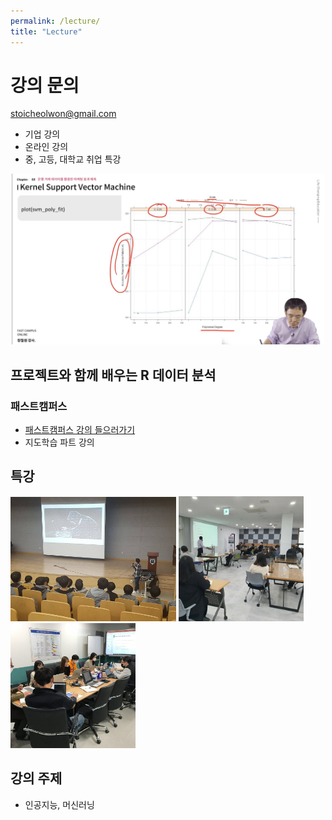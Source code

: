 ```yaml
---
permalink: /lecture/
title: "Lecture"
---
```


# 강의 문의    

stoicheolwon@gmail.com

* 기업 강의 
* 온라인 강의
* 중, 고등, 대학교 취업 특강 

<center><img src="/assets/images/profile/r_lecture02.JPG" width="500"></center> 

## 프로젝트와 함께 배우는 R 데이터 분석
### 패스트캠퍼스

* [패스트캠퍼스 강의 들으러가기](https://www.fastcampus.co.kr/data_online_rdata)
* 지도학습 파트 강의


## 특강

<img src="/assets/images/profile/special_lecture01.jpg" width="265" /> <img src="/assets/images/profile/special_lecture02.jpg" width="200" /> <img src="/assets/images/profile/company_lecture01.jpg" width="200" />  


## 강의 주제

* 인공지능, 머신러닝

